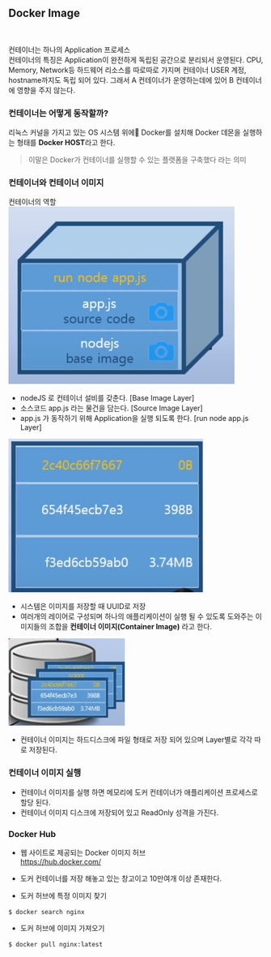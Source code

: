## Docker Image

<br>

컨테이너는 하나의 Application 프로세스 <br>
컨테이너의 특징은 Application이 완전하게 독립된 공간으로 분리되서 운영된다.
CPU, Memory, Network등 하드웨어 리소스를 따로따로 가지며 컨테이너 USER 계정, hostname까지도 독립 되어 있다.
그래서 A 컨테이너가 운영하는데에 있어 B 컨테이너에 영향을 주지 않는다.

### 컨테이너는 어떻게 동작할까?
리눅스 커널을 가지고 있는 OS 시스템 위에 Docker를 설치해 Docker 데몬을 실행하는 형태를 **Docker HOST**라고 한다.
> 이말은 Docker가 컨테이너를 실행할 수 있는 플랫폼을 구축했다 라는 의미

### 컨테이너와 컨테이너 이미지

컨테이너의 역할
![](img/docker07.png)

* nodeJS 로 컨테이너 설비를 갖춘다. [Base Image Layer]
* 소스코드 app.js 라는 물건을 담는다. [Source Image Layer]
* app.js 가 동작하기 위해 Application을 실행 되도록 한다. [run node app.js Layer]

![](img/docker08.png)
* 시스템은 이미지를 저장할 때 UUID로 저장
* 여러개의 레이어로 구성되며 하나의 애플리케이션이 실행 될 수 있도록 도와주는 이미지들의 조합을 **컨테이너 이미지(Container Image)** 라고 한다.

![](img/docker09.png)
* 컨테이너 이미지는 하드디스크에 파일 형태로 저장 되어 있으며 Layer별로 각각 따로 저장된다.

### 컨테이너 이미지 실행
* 컨테이너 이미지를 실행 하면 메모리에 도커 컨테이너가 애플리케이션 프로세스로 할당 된다.
* 컨테이너 이미지 디스크에 저장되어 있고 ReadOnly 성격을 가진다.


### Docker Hub
* 웹 사이트로 제공되는 Docker 이미지 허브 <br>
https://hub.docker.com/
* 도커 컨테이너를 저장 해놓고 있는 창고이고 10만여개 이상 존재한다.

* 도커 허브에 특정 이미지 찾기
```
$ docker search nginx
```

* 도커 허브에 이미지 가져오기
```
$ docker pull nginx:latest
```

